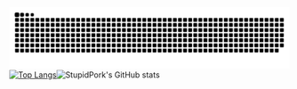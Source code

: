 ![Snake animation](https://github.com/StupidPork/StupidPork/blob/output/github-contribution-grid-snake-dark.svg)
[![Top Langs](https://github-readme-stats.vercel.app/api/top-langs/?username=StupidPork&layout=donut)](https://github.com/StupidPork/github-readme-stats)![StupidPork's GitHub stats](https://github-readme-stats.vercel.app/api?username=StupidPork&show_icons=true&theme=radical)
